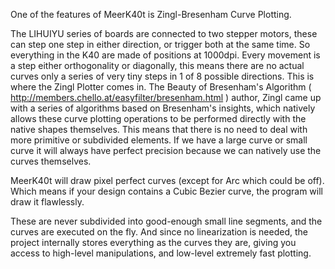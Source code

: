 One of the features of MeerK40t is Zingl-Bresenham Curve Plotting.

The LIHUIYU series of boards are connected to two stepper motors, these can step one step in either direction, or trigger both at the same time. So everything in the K40 are made of positions at 1000dpi. Every movement is a step either orthogonality or diagonally, this means there are no actual curves only a series of very tiny steps in 1 of 8 possible directions. This is where the Zingl Plotter comes in. The Beauty of Bresenham's Algorithm ( http://members.chello.at/easyfilter/bresenham.html ) author, Zingl came up with a series of algorithms based on Bresenham's insights, which natively allows these curve plotting operations to be performed directly with the native shapes themselves. This means that there is no need to deal with more primitive or subdivided elements. If we have a large curve or small curve it will always have perfect precision because we can natively use the curves themselves.

MeerK40t will draw pixel perfect curves (except for Arc which could be off). Which means if your design contains a Cubic Bezier curve, the program will draw it flawlessly.

These are never subdivided into good-enough small line segments, and the curves are executed on the fly. And since no linearization is needed, the project internally stores everything as the curves they are, giving you access to high-level manipulations, and low-level extremely fast plotting.